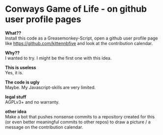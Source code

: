 # Conways Game of Life - on github user profile pages

**What??**  
Install this code as a Greasemonkey-Script, open a github user profile page like https://github.com/kittennbfive and look at the contribution calendar.

**Why??**  
I wanted to try. I might be the first one with this idea.

**This is useless**  
Yes, it is.

**The code is ugly**  
Maybe. My Javascript-skills are very limited.

**legal stuff**  
AGPLv3+ and no warranty.

**other idea**  
Make a bot that pushes nonsense commits to a repository created for this (or even better meaningful commits to other repos) to draw a picture / a message on the contribution calendar.
